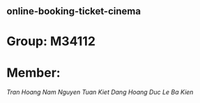 ## online-booking-ticket-cinema
# Group: M34112
# Member: 
*Tran Hoang Nam*
*Nguyen Tuan Kiet*
*Dang Hoang Duc*
*Le Ba Kien*